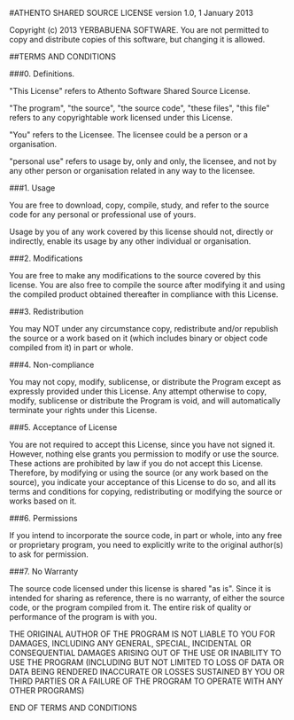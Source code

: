 #ATHENTO SHARED SOURCE LICENSE
version 1.0, 1 January 2013

Copyright (c) 2013 YERBABUENA SOFTWARE. You are not permitted to copy and distribute copies of this software, but changing it is allowed.

##TERMS AND CONDITIONS

###0. Definitions.

"This License" refers to Athento Software Shared Source License.

"The program", "the source", "the source code", "these files", "this file" refers to any copyrightable work licensed under this License.

"You" refers to the Licensee. The licensee could be a person or a organisation.

"personal use" refers to usage by, only and only, the licensee, and not by any other person or organisation related in any way to the licensee.

###1. Usage

You are free to download, copy, compile, study, and refer to the source code for any personal or professional use of yours.

Usage by you of any work covered by this license should not, directly or indirectly, enable its usage by any other individual or organisation.

###2. Modifications

You are free to make any modifications to the source covered by this license. You are also free to compile the source after modifying it and using the compiled product obtained thereafter in compliance with this License.

###3. Redistribution

You may NOT under any circumstance copy, redistribute and/or republish the source or a work based on it (which includes binary or object code compiled from it) in part or whole.

###4. Non-compliance

You may not copy, modify, sublicense, or distribute the Program except as expressly provided under this License. Any attempt otherwise to copy, modify, sublicense or distribute the Program is void, and will automatically terminate your rights under this License.

###5. Acceptance of License

You are not required to accept this License, since you have not signed it. However, nothing else grants you permission to modify or use the source. These actions are prohibited by law if you do not accept this License. Therefore, by modifying or using the source (or any work based on the source), you indicate your acceptance of this License to do so, and all its terms and conditions for copying, redistributing or modifying the source or works based on it.

###6. Permissions

If you intend to incorporate the source code, in part or whole, into any free or proprietary program, you need to explicitly write to the original author(s) to ask for permission.

###7. No Warranty

The source code licensed under this license is shared "as is". Since it is intended for sharing as reference, there is no warranty, of either the source code, or the program compiled from it. The entire risk of quality or performance of the program is with you.

THE ORIGINAL AUTHOR OF THE PROGRAM IS NOT LIABLE TO YOU FOR DAMAGES, INCLUDING ANY GENERAL, SPECIAL, INCIDENTAL OR CONSEQUENTIAL DAMAGES ARISING OUT OF THE USE OR INABILITY TO USE THE PROGRAM (INCLUDING BUT NOT LIMITED TO LOSS OF DATA OR DATA BEING RENDERED INACCURATE OR LOSSES SUSTAINED BY YOU OR THIRD PARTIES OR A FAILURE OF THE PROGRAM TO OPERATE WITH ANY OTHER PROGRAMS)

END OF TERMS AND CONDITIONS
